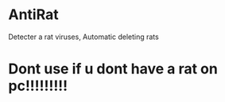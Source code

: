 # AntiRat

Detecter a rat viruses, Automatic deleting rats
# Dont use if u dont have a rat on pc!!!!!!!!!
